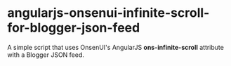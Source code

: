 # angularjs-onsenui-infinite-scroll-for-blogger-json-feed
A simple script that uses OnsenUI's AngularJS **ons-infinite-scroll** attribute with a Blogger JSON feed.
